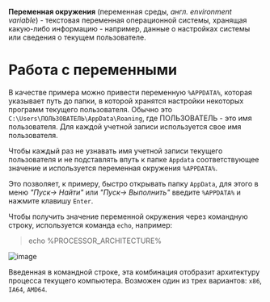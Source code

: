 **Переменная окружения** (переменная среды, *англ. environment variable*) - текстовая переменная операционной системы, хранящая какую-либо информацию - например, данные о настройках системы или сведения о текущем пользователе.  

# Работа с переменными 
В качестве примера можно привести переменную `%APPDATA%`, которая указывает путь до папки, в которой хранятся настройки некоторых программ текущего пользователя. Обычно это `C:\Users\ПОЛЬЗОВАТЕЛЬ\AppData\Roaning`, где ПОЛЬЗОВАТЕЛЬ - это имя пользователя. Для каждой учетной записи используется свое имя пользователя. 

Чтобы каждый раз не узнавать имя учетной записи текущего пользователя и не подставлять впуть к папке `Appdata` соответствующее значение и используется переменная окружения `%APPDATA%`.

Это позволяет, к примеру, быстро открывать папку `AppData`, для этого в меню *"Пуск-> Найти"* или *"Пуск-> Выполнить"*  введите `%APPDATA%` и нажмите клавишу `Enter`. 

Чтобы получить значение переменной окружения через командную строку, используется команда `echo`, например: 
> echo %PROCESSOR_ARCHITECTURE% 

![image](https://user-images.githubusercontent.com/89955620/132613344-f674005c-aab6-4c0f-a6e1-b05436625da4.png)

Введенная в командной строке, эта комбинация отобразит архитектуру процесса текущего компьютера. Возможен один из трех вариантов: `x86`, `IA64`, `AMD64`.
